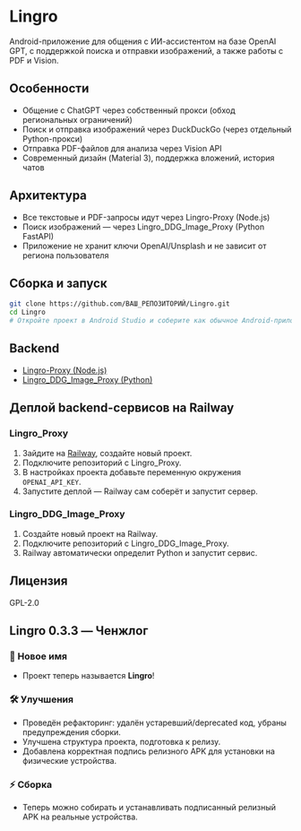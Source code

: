 # Lingro

Android-приложение для общения с ИИ-ассистентом на базе OpenAI GPT, с поддержкой поиска и отправки изображений, а также работы с PDF и Vision.

## Особенности

- Общение с ChatGPT через собственный прокси (обход региональных ограничений)
- Поиск и отправка изображений через DuckDuckGo (через отдельный Python-прокси)
- Отправка PDF-файлов для анализа через Vision API
- Современный дизайн (Material 3), поддержка вложений, история чатов

## Архитектура

- Все текстовые и PDF-запросы идут через Lingro-Proxy (Node.js)
- Поиск изображений — через Lingro_DDG_Image_Proxy (Python FastAPI)
- Приложение не хранит ключи OpenAI/Unsplash и не зависит от региона пользователя

## Сборка и запуск

```bash
git clone https://github.com/ВАШ_РЕПОЗИТОРИЙ/Lingro.git
cd Lingro
# Откройте проект в Android Studio и соберите как обычное Android-приложение
```

## Backend

- [Lingro-Proxy (Node.js)](./Lingro_Proxy)
- [Lingro_DDG_Image_Proxy (Python)](./Lingro_DDG_Image_Proxy)

## Деплой backend-сервисов на Railway

### Lingro_Proxy
1. Зайдите на [Railway](https://railway.app/), создайте новый проект.
2. Подключите репозиторий с Lingro_Proxy.
3. В настройках проекта добавьте переменную окружения `OPENAI_API_KEY`.
4. Запустите деплой — Railway сам соберёт и запустит сервер.

### Lingro_DDG_Image_Proxy
1. Создайте новый проект на Railway.
2. Подключите репозиторий с Lingro_DDG_Image_Proxy.
3. Railway автоматически определит Python и запустит сервис.

## Лицензия

GPL-2.0

## Lingro 0.3.3 — Ченжлог

### 🎉 Новое имя
- Проект теперь называется **Lingro**!

### 🛠 Улучшения
- Проведён рефакторинг: удалён устаревший/deprecated код, убраны предупреждения сборки.
- Улучшена структура проекта, подготовка к релизу.
- Добавлена корректная подпись релизного APK для установки на физические устройства.

### ⚡️ Сборка
- Теперь можно собирать и устанавливать подписанный релизный APK на реальные устройства.